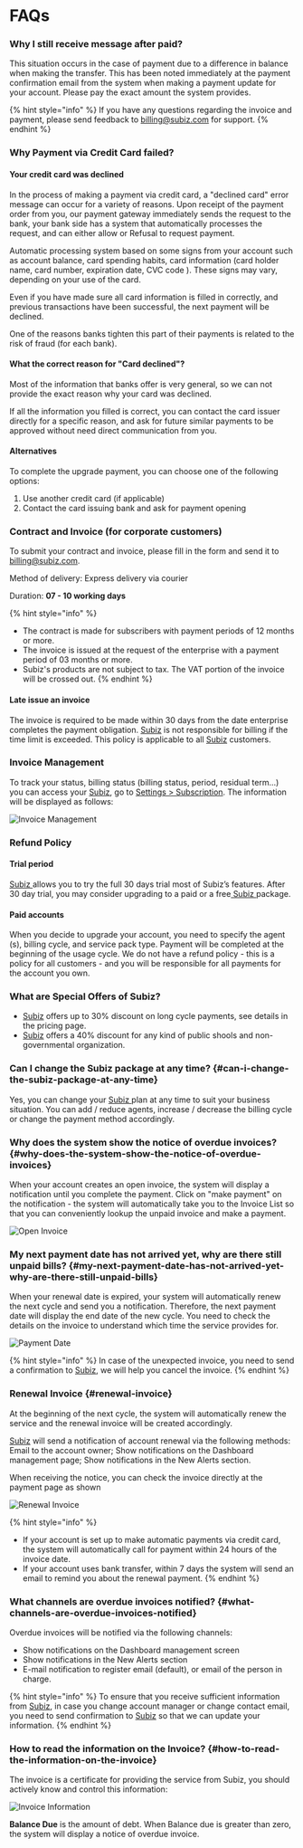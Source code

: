# FAQs

### Why I still receive message after paid?

This situation occurs in the case of payment due to a difference in balance when making the transfer. This has been noted immediately at the payment confirmation email from the system when making a payment update for your account. Please pay the exact amount the system provides.

{% hint style="info" %}
If you have any questions regarding the invoice and payment, please send feedback to [billing@subiz.com](mailto:billing@subiz.com) for support.
{% endhint %}

### Why Payment via Credit Card failed?

#### Your credit card was declined

In the process of making a payment via credit card, a "declined card" error message can occur for a variety of reasons. Upon receipt of the payment order from you, our payment gateway immediately sends the request to the bank, your bank side has a system that automatically processes the request, and can either allow or Refusal to request payment.

Automatic processing system based on some signs from your account such as account balance, card spending habits, card information \(card holder name, card number, expiration date, CVC code \). These signs may vary, depending on your use of the card.

Even if you have made sure all card information is filled in correctly, and previous transactions have been successful, the next payment will be declined.

One of the reasons banks tighten this part of their payments is related to the risk of fraud \(for each bank\).

#### What the correct reason for "Card declined"?

Most of the information that banks offer is very general, so we can not provide the exact reason why your card was declined.

If all the information you filled is correct, you can contact the card issuer directly for a specific reason, and ask for future similar payments to be approved without need direct communication from you.

#### Alternatives

To complete the upgrade payment, you can choose one of the following options:

1. Use another credit card \(if applicable\)
2. Contact the card issuing bank and ask for payment opening

### Contract and Invoice \(for corporate customers\)

To submit your contract and invoice, please fill in the form and send it to [billing@subiz.com](mailto:billing@subiz.com).

Method of delivery: Express delivery via courier

Duration: **07 - 10 working days**

{% hint style="info" %}
* The contract is made for subscribers with payment periods of 12 months or more.
* The invoice is issued at the request of the enterprise with a payment period of 03 months or more.
* Subiz's products are not subject to tax. The VAT portion of the invoice will be crossed out.
{% endhint %}

#### Late issue an invoice

The invoice is required to be made within 30 days from the date enterprise completes the payment obligation. [Subiz](https://subiz.com/en%20) is not responsible for billing if the time limit is exceeded. This policy is applicable to all [Subiz](https://subiz.com/en%20) customers.

### Invoice Management

To track your status, billing status \(billing status, period, residual term...\) you can access your [Subiz](https://app.subiz.com/subscription), go to [Settings &gt; Subscription](https://app.subiz.com/payment-home). The information will be displayed as follows:

![Invoice Management](https://lh6.googleusercontent.com/Wyk4gvZtrfwvbCatYMNXk_Q6iHtgIvvrnAk4K5m89OMi-zYAAgQglgLLT6LW3NENwFzA40LaB-O94fM65NELF5KiOAKXPv_uzxT6dXi9o2GXqTZMk2APEsRtM2Iev61OQSKFIGOn)

### Refund Policy

#### Trial period

[Subiz ](https://subiz.com/en%20)allows you to try the full 30 days trial most of Subiz’s features. After 30 day trial, you may consider upgrading to a paid or a free[ Subiz ](https://subiz.com/en%20)package.

#### Paid accounts

When you decide to upgrade your account, you need to specify the agent \(s\), billing cycle, and service pack type. Payment will be completed at the beginning of the usage cycle. We do not have a refund policy - this is a policy for all customers - and you will be responsible for all payments for the account you own.

### What are Special Offers of Subiz?

* [Subiz](https://subiz.com/en%20) offers up to 30% discount on long cycle payments, see details in the pricing page.
* [Subiz](https://subiz.com/en%20) offers a 40% discount for any kind of public shools and non-governmental organization.

### Can I change the Subiz package at any time? {#can-i-change-the-subiz-package-at-any-time}

Yes, you can change your [Subiz ](https://subiz.com/en%20)plan at any time to suit your business situation. You can add / reduce agents, increase / decrease the billing cycle or change the payment method accordingly.

### Why does the system show the notice of overdue invoices? {#why-does-the-system-show-the-notice-of-overdue-invoices}

When your account creates an open invoice, the system will display a notification until you complete the payment. Click on "make payment" on the notification - the system will automatically take you to the Invoice List so that you can conveniently lookup the unpaid invoice and make a payment.

![Open Invoice](../.gitbook/assets/open-invoice%20%282%29.png)

### My next payment date has not arrived yet, why are there still unpaid bills? {#my-next-payment-date-has-not-arrived-yet-why-are-there-still-unpaid-bills}

When your renewal date is expired, your system will automatically renew the next cycle and send you a notification. Therefore, the next payment date will display the end date of the new cycle. You need to check the details on the invoice to understand which time the service provides for.

![Payment Date](../.gitbook/assets/payment-date.png)

{% hint style="info" %}
In case of the unexpected invoice, you need to send a confirmation to [Subiz](https://subiz.com/en%20), we will help you cancel the invoice.
{% endhint %}

### Renewal Invoice {#renewal-invoice}

At the beginning of the next cycle, the system will automatically renew the service and the renewal invoice will be created accordingly.

[Subiz](https://subiz.com/en%20) will send a notification of account renewal via the following methods: Email to the account owner; Show notifications on the Dashboard management page; Show notifications in the New Alerts section.

When receiving the notice, you can check the invoice directly at the payment page as shown

![Renewal Invoice](../.gitbook/assets/renewwal-invoice.png)

{% hint style="info" %}
* If your account is set up to make automatic payments via credit card, the system will automatically call for payment within 24 hours of the invoice date.
* If your account uses bank transfer, within 7 days the system will send an email to remind you about the renewal payment.
{% endhint %}

### What channels are overdue invoices notified? {#what-channels-are-overdue-invoices-notified}

Overdue invoices will be notified via the following channels:

* Show notifications on the Dashboard management screen
* Show notifications in the New Alerts section
* E-mail notification to register email \(default\), or email of the person in charge.

{% hint style="info" %}
To ensure that you receive sufficient information from [Subiz](https://subiz.com/en%20), in case you change account manager or change contact email, you need to send confirmation to [Subiz](https://subiz.com/en%20) so that we can update your information.
{% endhint %}

### How to read the information on the Invoice? {#how-to-read-the-information-on-the-invoice}

The invoice is a certificate for providing the service from Subiz, you should actively know and control this information:

![Invoice Information](../.gitbook/assets/invoice-information.png)

**Balance Due** is the amount of debt. When Balance due is greater than zero, the system will display a notice of overdue invoice.

